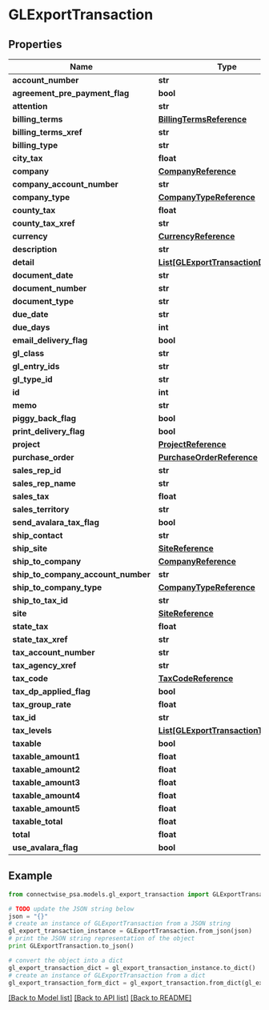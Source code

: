 # GLExportTransaction


## Properties
Name | Type | Description | Notes
------------ | ------------- | ------------- | -------------
**account_number** | **str** |  | [optional] 
**agreement_pre_payment_flag** | **bool** |  | [optional] 
**attention** | **str** |  | [optional] 
**billing_terms** | [**BillingTermsReference**](BillingTermsReference.md) |  | [optional] 
**billing_terms_xref** | **str** |  | [optional] 
**billing_type** | **str** |  | [optional] 
**city_tax** | **float** |  | [optional] 
**company** | [**CompanyReference**](CompanyReference.md) |  | [optional] 
**company_account_number** | **str** |  | [optional] 
**company_type** | [**CompanyTypeReference**](CompanyTypeReference.md) |  | [optional] 
**county_tax** | **float** |  | [optional] 
**county_tax_xref** | **str** |  | [optional] 
**currency** | [**CurrencyReference**](CurrencyReference.md) |  | [optional] 
**description** | **str** |  | [optional] 
**detail** | [**List[GLExportTransactionDetail]**](GLExportTransactionDetail.md) |  | [optional] 
**document_date** | **str** |  | [optional] 
**document_number** | **str** |  | [optional] 
**document_type** | **str** |  | [optional] 
**due_date** | **str** |  | [optional] 
**due_days** | **int** |  | [optional] 
**email_delivery_flag** | **bool** |  | [optional] 
**gl_class** | **str** |  | [optional] 
**gl_entry_ids** | **str** |  | [optional] 
**gl_type_id** | **str** |  | [optional] 
**id** | **int** |  | [optional] 
**memo** | **str** |  | [optional] 
**piggy_back_flag** | **bool** |  | [optional] 
**print_delivery_flag** | **bool** |  | [optional] 
**project** | [**ProjectReference**](ProjectReference.md) |  | [optional] 
**purchase_order** | [**PurchaseOrderReference**](PurchaseOrderReference.md) |  | [optional] 
**sales_rep_id** | **str** |  | [optional] 
**sales_rep_name** | **str** |  | [optional] 
**sales_tax** | **float** |  | [optional] 
**sales_territory** | **str** |  | [optional] 
**send_avalara_tax_flag** | **bool** |  | [optional] 
**ship_contact** | **str** |  | [optional] 
**ship_site** | [**SiteReference**](SiteReference.md) |  | [optional] 
**ship_to_company** | [**CompanyReference**](CompanyReference.md) |  | [optional] 
**ship_to_company_account_number** | **str** |  | [optional] 
**ship_to_company_type** | [**CompanyTypeReference**](CompanyTypeReference.md) |  | [optional] 
**ship_to_tax_id** | **str** |  | [optional] 
**site** | [**SiteReference**](SiteReference.md) |  | [optional] 
**state_tax** | **float** |  | [optional] 
**state_tax_xref** | **str** |  | [optional] 
**tax_account_number** | **str** |  | [optional] 
**tax_agency_xref** | **str** |  | [optional] 
**tax_code** | [**TaxCodeReference**](TaxCodeReference.md) |  | [optional] 
**tax_dp_applied_flag** | **bool** |  | [optional] 
**tax_group_rate** | **float** |  | [optional] 
**tax_id** | **str** |  | [optional] 
**tax_levels** | [**List[GLExportTransactionTaxLevel]**](GLExportTransactionTaxLevel.md) |  | [optional] 
**taxable** | **bool** |  | [optional] 
**taxable_amount1** | **float** |  | [optional] 
**taxable_amount2** | **float** |  | [optional] 
**taxable_amount3** | **float** |  | [optional] 
**taxable_amount4** | **float** |  | [optional] 
**taxable_amount5** | **float** |  | [optional] 
**taxable_total** | **float** |  | [optional] 
**total** | **float** |  | [optional] 
**use_avalara_flag** | **bool** |  | [optional] 

## Example

```python
from connectwise_psa.models.gl_export_transaction import GLExportTransaction

# TODO update the JSON string below
json = "{}"
# create an instance of GLExportTransaction from a JSON string
gl_export_transaction_instance = GLExportTransaction.from_json(json)
# print the JSON string representation of the object
print GLExportTransaction.to_json()

# convert the object into a dict
gl_export_transaction_dict = gl_export_transaction_instance.to_dict()
# create an instance of GLExportTransaction from a dict
gl_export_transaction_form_dict = gl_export_transaction.from_dict(gl_export_transaction_dict)
```
[[Back to Model list]](../README.md#documentation-for-models) [[Back to API list]](../README.md#documentation-for-api-endpoints) [[Back to README]](../README.md)


